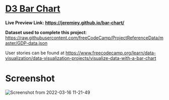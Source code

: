 # [D3 Bar Chart](https://www.freecodecamp.org/learn/data-visualization/data-visualization-projects/visualize-data-with-a-bar-chart)

**Live Preview Link: <https://jeremiey.github.io/bar-chart/>**

**Dataset used to complete this project**: <https://raw.githubusercontent.com/freeCodeCamp/ProjectReferenceData/master/GDP-data.json>

User stories can be found at <https://www.freecodecamp.org/learn/data-visualization/data-visualization-projects/visualize-data-with-a-bar-chart>

# Screenshot

![Screenshot from 2022-03-16 11-21-49](https://user-images.githubusercontent.com/87664239/158569017-5d294237-52fa-4ce9-bacf-823130de612a.png)
